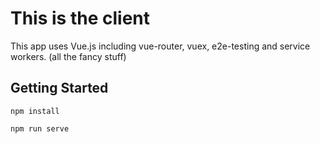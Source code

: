 # This is the client

This app uses Vue.js including vue-router, vuex, e2e-testing and service workers. (all the fancy stuff)


## Getting Started

`npm install`

`npm run serve`
